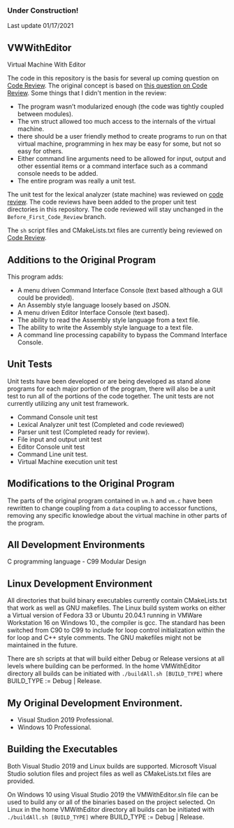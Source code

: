 ### Under Construction!  

Last update 01/17/2021  

## VWWithEditor  
Virtual Machine With Editor

The code in this repository is the basis for several up coming question on [Code Review](https://codereview.stackexchange.com/). The original concept is based on [this question on Code Review](https://codereview.stackexchange.com/questions/244566/an-attempt-at-a-toy-vm). Some things that I didn't mention in the review:  
 - The program wasn’t modularized enough (the code was tightly coupled between modules).  
 - The vm struct allowed too much access to the internals of the virtual machine.  
 - there should be a user friendly method to create programs to run on that virtual machine, programming in hex may be easy for some, but not so easy for others.
 - Either command line arguments need to be allowed for input, output and other essential items or a command interface such as a command console needs to be added.
 - The entire program was really a unit test.

The unit test for the lexical analyzer (state machine) was reviewed on [code review](https://codereview.stackexchange.com/questions/248559/hand-coded-state-driven-lexical-analyzer-in-c-with-unit-test-part-a). The code reviews have been added to the proper unit test directories in this repository. The code reviewed will stay unchanged in the `Before_First_Code_Review` branch.

The `sh` script files and CMakeLists.txt files are currently being reviewed on [Code Review](https://codereview.stackexchange.com/questions/254802/portable-build-system-for-virtual-machine-with-editor-and-unit-tests).  

## Additions to the Original Program  
This program adds:  
 - A menu driven Command Interface Console (text based although a GUI could be provided).  
 - An Assembly style language loosely based on JSON.  
 - A menu driven Editor Interface Console (text based).  
 - The ability to read the Assembly style language from a text file.  
 - The ability to write the Assembly style language to a text file.  
 - A command line processing capability to bypass the Command Interface Console.  

## Unit Tests  
Unit tests have been developed or are being developed as stand alone programs for each major portion of the program, there will also be a unit test to run all of the portions of the code together. The unit tests are not currently utilizing any unit test framework.  
 - Command Console unit test  
 - Lexical Analyzer unit test (Completed and code reviewed)  
 - Parser unit test (Completed ready for review).  
 - File input and output unit test
 - Editor Console unit test
 - Command Line unit test.  
 - Virtual Machine execution unit test

## Modifications to the Original Program  
The parts of the original program contained in `vm.h` and `vm.c` have been rewritten to change coupling from a `data` coupling to accessor functions, removing any specific knowledge about the virtual machine in other parts of the program. 

## All Development Environments
C programming language - C99
Modular Design

## Linux Development Environment
All directories that build binary executables currently contain CMakeLists.txt that work as well as GNU makefiles. The Linux build system works on either a Virtual version of Fedora 33 or Ubuntu 20.04.1 running in VMWare Workstation 16 on Windows 10., the compiler is gcc. The standard has been switched from C90 to C99 to include for loop control initialization within the for loop and C++ style comments. The GNU makefiles might not be maintained in the future.

There are sh scripts at that will build either Debug or Release versions at all levels where building can be performed. In the home VMWithEditor directory all builds can be initiated with `./buildAll.sh [BUILD_TYPE]` where BUILD_TYPE := Debug | Release.

## My Original Development Environment.
 - Visual Studion 2019 Professional.  
 - Windows 10 Professional.  

## Building the Executables
Both Visual Studio 2019 and Linux builds are supported. Microsoft Visual Studio solution files and project files as well as CMakeLists.txt files are provided.

On Windows 10 using Visual Studio 2019 the VMWithEditor.sln file can be used to build any or all of the binaries based on the project selected. On Linux in the home VMWithEditor directory all builds can be initiated with `./buildAll.sh [BUILD_TYPE]` where BUILD_TYPE := Debug | Release.

